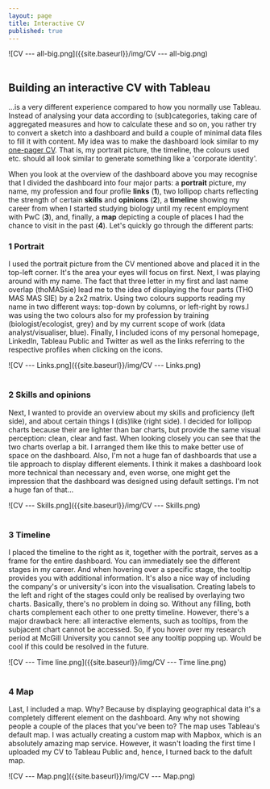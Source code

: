 ```yaml
---
layout: page
title: Interactive CV
published: true
---
```

![CV --- all-big.png]({{site.baseurl}}/img/CV --- all-big.png)<br/><br/>


## Building an interactive CV with Tableau

...is a very different experience compared to how you normally use Tableau. Instead of analysing your data according to (sub)categories, taking care of aggregated measures and how to calculate these and so on, you rather try to convert a sketch into a dashboard and build a couple of minimal data files to fill it with content. My idea was to make the dashboard look similar to my [one-pager CV](https://thomassie.me/CV_Summary___Thomas_Massie.pdf). That is, my portrait picture, the timeline, the colours used etc. should all look similar to generate something like a 'corporate identity'.

When you look at the overview of the dashboard above you may recognise that I divided the dashboard into four major parts: a **portrait** picture, my name, my profession and four profile **links** (**1**), two lollipop charts reflecting the strength of certain **skills** and **opinions** (**2**), a **timeline** showing my career from when I started studying biology until my recent employment with PwC (**3**), and, finally, a **map** depicting a couple of places I had the chance to visit in the past (**4**). Let's quickly go through the different parts:


### 1 Portrait

I used the portrait picture from the CV mentioned above and placed it in the top-left corner. It's the area your eyes will focus on first. Next, I was playing around with my name. The fact that three letter in my first and last name overlap (thoMASsie) lead me to the idea of displaying the four parts (THO MAS MAS SIE) by a 2x2 matrix. Using two colours supports reading my name in two different ways: top-down by columns, or left-right by rows.I was using the two colours also for my profession by training (biologist/ecologist, grey) and by my current scope of work (data analyst/visualiser, blue).
Finally, I included icons of my personal homepage, LinkedIn, Tableau Public and Twitter as well as the links referring to the respective profiles when clicking on the icons.

![CV --- Links.png]({{site.baseurl}}/img/CV --- Links.png)<br/><br/>


### 2 Skills and opinions

Next, I wanted to provide an overview about my skills and proficiency (left side), and about certain things I (dis)like (right side). I decided for lollipop charts because their are lighter than bar charts, but provide the same visual perception: clean, clear and fast. When looking closely you can see that the two charts overlap a bit. I arranged them like this to make better use of space on the dashboard. Also, I'm not a huge fan of dashboards that use a tile approach to display different elements. I think it makes a dashboard look more technical than necessary and, even worse, one might get the impression that the dashboard was designed using default settings. I'm not a huge fan of that...

![CV --- Skills.png]({{site.baseurl}}/img/CV --- Skills.png)<br/><br/>


### 3 Timeline

I placed the timeline to the right as it, together with the portrait, serves as a frame for the entire dashboard. You can immediately see the different stages in my career. And when hovering over a specific stage, the tooltip provides you with additional information. It's also a nice way of including the company's or university's icon into the visualisation.
Creating labels to the left and right of the stages could only be realised by overlaying two charts. Basically, there's no problem in doing so. Without any filling, both charts complement each other to one pretty timeline. However, there's a major drawback here: all interactive elements, such as tooltips, from the subjacent chart cannot be accessed. So, if you hover over my research period at McGill University you cannot see any tooltip popping up. Would be cool if this could be resolved in the future.

![CV --- Time line.png]({{site.baseurl}}/img/CV --- Time line.png)<br/><br/>


### 4 Map

Last, I included a map. Why? Because by displaying geographical data it's a completely different element on the dashboard. Any why not showing people a couple of the places that you've been to?
The map uses Tableau's default map. I was actually creating a custom map with Mapbox, which is an absolutely amazing map service. However, it wasn't loading the first time I uploaded my CV to Tableau Public and, hence, I turned back to the dafult map.

![CV --- Map.png]({{site.baseurl}}/img/CV --- Map.png)
